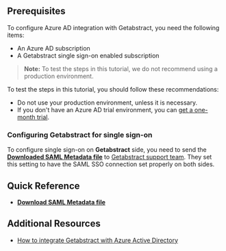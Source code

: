 ## Prerequisites

To configure Azure AD integration with Getabstract, you need the following items:

- An Azure AD subscription
- A Getabstract single sign-on enabled subscription

> **Note:**
> To test the steps in this tutorial, we do not recommend using a production environment.

To test the steps in this tutorial, you should follow these recommendations:

- Do not use your production environment, unless it is necessary.
- If you don't have an Azure AD trial environment, you can [get a one-month trial](https://azure.microsoft.com/pricing/free-trial/).

### Configuring Getabstract for single sign-on

To configure single sign-on on **Getabstract** side, you need to send the **[Downloaded SAML Metadata file](%metadata:metadataDownloadUrl%)** to [Getabstract support team](https://www.getabstract.com/en/contact). They set this setting to have the SAML SSO connection set properly on both sides.

## Quick Reference

* **[Download SAML Metadata file](%metadata:metadataDownloadUrl%)**

## Additional Resources

* [How to integrate Getabstract with Azure Active Directory](https://docs.microsoft.com/azure/active-directory/active-directory-saas-getabstract-tutorial)
